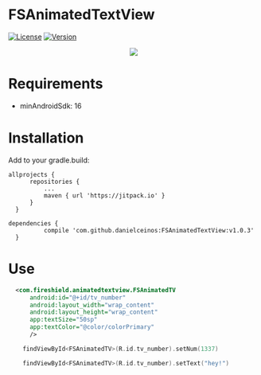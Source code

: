 # FSAnimatedTextView

[![License](https://img.shields.io/badge/license-MIT-blue.svg)](https://github.com/danielceinos/FSAnimatedTextView/blob/master/LICENSE.md)
[![Version](https://img.shields.io/badge/jitpack-1.0.3-green.svg)](https://jitpack.io/#danielceinos/FSAnimatedTextView/v1.0.3)

<p align="center">
	<img src="https://github.com/danielceinos/FSAnimatedTextView/blob/develop/example1.gif" />
</p>

# Requirements

- minAndroidSdk: 16

# Installation
  
  Add to your gradle.build:
  ```
  allprojects {
		repositories {
			...
			maven { url 'https://jitpack.io' }
		}
	}
  ```
  ```
  dependencies {
	        compile 'com.github.danielceinos:FSAnimatedTextView:v1.0.3'
	}
  ```
# Use

```xml
  <com.fireshield.animatedtextview.FSAnimatedTV
      android:id="@+id/tv_number"
      android:layout_width="wrap_content"
      android:layout_height="wrap_content"
      app:textSize="50sp"
      app:textColor="@color/colorPrimary"
      />
```

```kotlin
	findViewById<FSAnimatedTV>(R.id.tv_number).setNum(1337)
```

```kotlin
	findViewById<FSAnimatedTV>(R.id.tv_number).setText("hey!")
```
